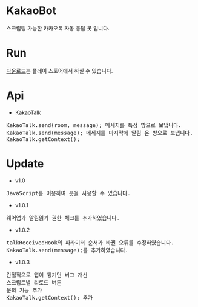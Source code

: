 # KakaoBot
스크립팅 가능한 카카오톡 자동 응답 봇 입니다.

# Run
[다운로드](https://play.google.com/store/apps/details?id=com.suyong.kakaobot)는 플레이 스토어에서 하실 수 있습니다.

# Api
 * KakaoTalk
<pre>
KakaoTalk.send(room, message); 메세지를 특정 방으로 보냅니다.
KakaoTalk.send(message); 메세지를 마지막에 알림 온 방으로 보냅니다.
KakaoTalk.getContext();
</pre>

# Update
 * v1.0
<pre>
JavaScript를 이용하여 봇을 사용할 수 있습니다.
</pre>
 * v1.0.1
<pre>
웨어앱과 알림읽기 권한 체크를 추가하였습니다.
</pre>
 * v1.0.2
<pre>
talkReceivedHook의 파라미터 순서가 바뀐 오류를 수정하였습니다.
KakaoTalk.send(message);를 추가하였습니다.
</pre>
 * v1.0.3
<pre>
간혈적으로 앱이 튕기던 버그 개선
스크립트별 리로드 버튼
문의 기능 추가
KakaoTalk.getContext(); 추가
</pre>
